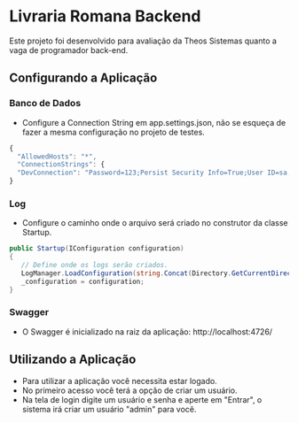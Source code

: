 # Livraria Romana Backend
Este projeto foi desenvolvido para avaliação da Theos Sistemas quanto a vaga de programador back-end. 
  
## Configurando a Aplicação

### Banco de Dados
- Configure a Connection String em app.settings.json, não se esqueça de fazer a mesma configuração no projeto de testes.
  
```javascript
{  
  "AllowedHosts": "*",
  "ConnectionStrings": {
  "DevConnection": "Password=123;Persist Security Info=True;User ID=sa;Initial Catalog=LivrariaRomana;Data Source=PC_ALAN"
}
```

### Log
- Configure o caminho onde o arquivo será criado no construtor da classe Startup.
 
 ```C#
public Startup(IConfiguration configuration)
{
    // Define onde os logs serão criados.
    LogManager.LoadConfiguration(string.Concat(Directory.GetCurrentDirectory(), "/nlog.config"));            
    _configuration = configuration;
}
```

### Swagger
- O Swagger é inicializado na raiz da aplicação: http://localhost:4726/

## Utilizando a Aplicação
  - Para utilizar a aplicação você necessita estar logado.
  - No primeiro acesso você terá a opção de criar um usuário.
  - Na tela de login digite um usuário e senha e aperte em "Entrar", o sistema irá criar um usuário "admin" para você.

       

